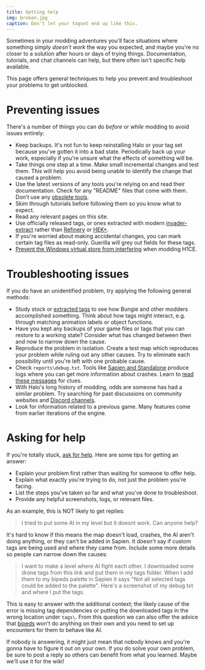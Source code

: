 ```yaml
---
title: Getting help
img: broken.jpg
caption: Don't let your tagset end up like this.
---
```

Sometimes in your modding adventures you'll face situations where something simply _doesn't work_ the way you expected, and maybe you're no closer to a solution after hours or days of trying things. Documentation, tutorials, and chat channels can help, but there often isn't specific help available.

This page offers general techniques to help you prevent and troubleshoot your problems to get unblocked.

# Preventing issues
There's a number of things you can do _before_ or _while_ modding to avoid issues entirely:

* Keep backups. It's not fun to keep reinstalling Halo or your tag set because you've gotten it into a bad state. Periodically back up your work, especially if you're unsure what the effects of something will be.
* Take things one step at a time. Make small incremental changes and test them. This will help you avoid being unable to identify the change that caused a problem.
* Use the latest versions of any tools you're relying on and read their documentation. Check for any "README" files that come with them. Don't use any [obsolete tools](~obsolete).
* Skim through tutorials before following them so you know what to expect.
* Read any relevant pages on this site.
* Use officially released tags, or ones extracted with modern [invader-extract](~) rather than [Refinery](~) or [HEK+](~obsolete#hek).
* If you're worried about making accidental changes, you can mark certain tag files as read-only. Guerilla will grey out fields for these tags.
* [Prevent the Windows virtual store from interfering](~custom-edition#installation) when modding H1CE.

# Troubleshooting issues
If you do have an unidentified problem, try applying the following general methods:

* Study stock or [extracted tags](~invader-extract) to see how Bungie and other modders accomplished something. Think about how tags might interact, e.g. through matching animation labels or object functions.
* Have you kept any backups of your game files or tags that you can restore to a working state? Consider what has changed between then and now to narrow down the cause.
* Reproduce the problem in isolation. Create a test map which reproduces your problem while ruling out any other causes. Try to eliminate each possibility until you're left with one probable cause.
* Check `reports\debug.txt`. Tools like [Sapien and Standalone](~mod-tools#tools-overview) produce logs where you can get more information about crashes. Learn to [read these messages](~blam#how-to-read-exception-messages) for clues.
* With Halo's long history of modding, odds are someone has had a similar problem. Try searching for past discussions on community websites and [Discord channels][discord].
* Look for information related to a previous game. Many features come from earlier iterations of the engine.

# Asking for help
If you're totally stuck, [ask for help][discord]. Here are some tips for getting an answer:

* Explain your problem first rather than waiting for someone to offer help.
* Explain what exactly you're trying to do, not just the problem you're facing.
* List the steps you've taken so far and what you've done to troubleshoot.
* Provide any helpful screenshots, logs, or relevant files.

As an example, this is NOT likely to get replies:

> I tried to put some AI in my level but it doesnt work. Can anyone help?

It's hard to know if this means the map doesn't load, crashes, the AI aren't doing anything, or they can't be added in Sapien. It doesn't say if custom tags are being used and where they came from. Include some more details so people can narrow down the causes:

> I want to make a level where AI fight each other. I downloaded some drone tags from this link and put them in my tags folder. When I add them to my bipeds palette in Sapien it says "Not all selected tags could be added to the palette". Here's a screenshot of my debug.txt and where I put the tags.

This is easy to answer with the additional context; the likely cause of the error is missing tag dependencies or putting the downloaded tags in the wrong location under `tags\`. From this question we can also offer the advice that [bipeds](~h1/tags/object/unit/biped) won't do anything on their own and you need to set up encounters for them to behave like AI.

If nobody is answering, it might just mean that nobody knows and you're gonna have to figure it out on your own. If you do solve your own problem, be sure to post a reply so others can benefit from what you learned. Maybe we'll use it for the wiki!

[discord]: https://discord.reclaimers.net/